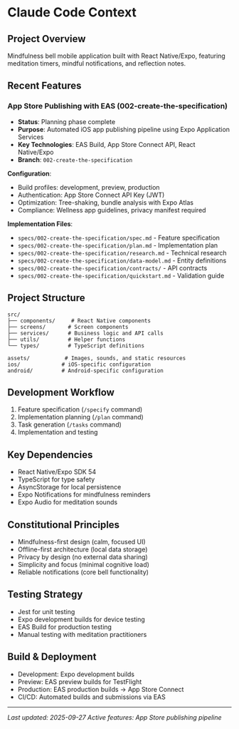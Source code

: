 # Claude Code Context

## Project Overview
Mindfulness bell mobile application built with React Native/Expo, featuring meditation timers, mindful notifications, and reflection notes.

## Recent Features

### App Store Publishing with EAS (002-create-the-specification)
- **Status**: Planning phase complete
- **Purpose**: Automated iOS app publishing pipeline using Expo Application Services
- **Key Technologies**: EAS Build, App Store Connect API, React Native/Expo
- **Branch**: `002-create-the-specification`

**Configuration**:
- Build profiles: development, preview, production
- Authentication: App Store Connect API Key (JWT)
- Optimization: Tree-shaking, bundle analysis with Expo Atlas
- Compliance: Wellness app guidelines, privacy manifest required

**Implementation Files**:
- `specs/002-create-the-specification/spec.md` - Feature specification
- `specs/002-create-the-specification/plan.md` - Implementation plan
- `specs/002-create-the-specification/research.md` - Technical research
- `specs/002-create-the-specification/data-model.md` - Entity definitions
- `specs/002-create-the-specification/contracts/` - API contracts
- `specs/002-create-the-specification/quickstart.md` - Validation guide

## Project Structure
```
src/
├── components/     # React Native components
├── screens/       # Screen components
├── services/      # Business logic and API calls
├── utils/         # Helper functions
└── types/         # TypeScript definitions

assets/           # Images, sounds, and static resources
ios/             # iOS-specific configuration
android/         # Android-specific configuration
```

## Development Workflow
1. Feature specification (`/specify` command)
2. Implementation planning (`/plan` command)
3. Task generation (`/tasks` command)
4. Implementation and testing

## Key Dependencies
- React Native/Expo SDK 54
- TypeScript for type safety
- AsyncStorage for local persistence
- Expo Notifications for mindfulness reminders
- Expo Audio for meditation sounds

## Constitutional Principles
- Mindfulness-first design (calm, focused UI)
- Offline-first architecture (local data storage)
- Privacy by design (no external data sharing)
- Simplicity and focus (minimal cognitive load)
- Reliable notifications (core bell functionality)

## Testing Strategy
- Jest for unit testing
- Expo development builds for device testing
- EAS Build for production testing
- Manual testing with meditation practitioners

## Build & Deployment
- Development: Expo development builds
- Preview: EAS preview builds for TestFlight
- Production: EAS production builds → App Store Connect
- CI/CD: Automated builds and submissions via EAS

---
*Last updated: 2025-09-27*
*Active features: App Store publishing pipeline*